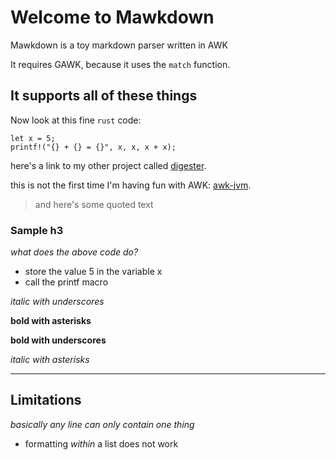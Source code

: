 # Welcome to Mawkdown
Mawkdown is a toy markdown parser written in AWK

It requires GAWK, because it uses the `match` function.

## It supports all of these things
Now look at this fine `rust` code:

```
let x = 5;
printf!("{} + {} = {}", x, x, x + x);
```

here's a link to my other project called [digester](https://digester.app?ref=mawkdown).

this is not the first time I'm having fun with AWK: [awk-jvm](https://github.com/rethab/awk-jvm).

> and here's some quoted text

### Sample h3
*what does the above code do?*
- store the value 5 in the variable x
- call the printf macro

_italic with underscores_

**bold with asterisks**

__bold with underscores__

*italic with asterisks*

---

## Limitations
*basically any line can only contain one thing*

- formatting *within* a list does not work
